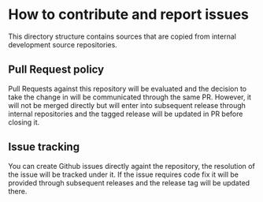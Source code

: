 # How to contribute and report issues

This directory structure contains sources that are copied from internal development source repositories.

## Pull Request policy
Pull Requests against this repository will be evaluated and the decision to take the change in will be communicated through the same PR.
However, it will not be merged directly but will enter into subsequent release through internal repositories and the tagged release will be updated in PR before closing it.

## Issue tracking
You can create Github issues directly againt the repository, the resolution of the issue will be tracked under it.
If the issue requires code fix it will be provided through subsequent releases and the release tag will be updated there.

